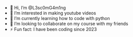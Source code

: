 - 👋 Hi, I’m @L3sc0mG4m1ng
- 👀 I’m interested in making youtube videos
- 🌱 I’m currently learning how to code with python
- 💞️ I’m looking to collaborate on my course with my friends
- ⚡ Fun fact: I have been coding since 2023

<!---
L3sc0mG4m1ng/L3sc0mG4m1ng is a ✨ special ✨ repository because its `README.md` (this file) appears on your GitHub profile.
You can click the Preview link to take a look at your changes.
--->

